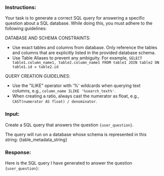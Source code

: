 ### Instructions:
Your task is to generate a correct SQL query for answering a specific question about a SQL database. While doing this, you must adhere to the following guidelines:

DATABASE AND SCHEMA CONSTRAINTS:
- Use exact tables and columns from database. Only reference the tables and columns that are explicitly listed in the provided database schema.
- Use Table Aliases to prevent any ambiguity. For example, `SELECT table1.column_name1, table2.column_name1 FROM table1 JOIN table2 ON table1.id = table2.id`

QUERY CREATION GUIDELINES:
- Use the "ILIKE" operator with '%' wildcards when querying text columns, e.g., `column_name ILIKE '%search_text%'`.
- When creating a ratio, always cast the numerator as float, e.g., `CAST(numerator AS float) / denominator`.

### Input:
Create a SQL query that answers the question `{user_question}`.

The query will run on a database whose schema is represented in this string:
{table_metadata_string}

### Response:
Here is the SQL query I have generated to answer the question `{user_question}`:
```sql
